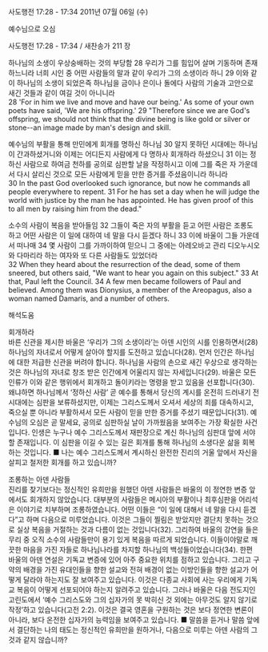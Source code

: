 사도행전 17:28 - 17:34 
2011년 07월 06일 (수)

예수님으로 오심



사도행전 17:28 - 17:34 / 새찬송가 211 장


하나님의 소생이 우상숭배하는 것의 부당함
28 우리가 그를 힘입어 살며 기동하며 존재하느니라 너희 시인 중 어떤 사람들의 말과 같이 우리가 그의 소생이라 하니 29 이와 같이 하나님의 소생이 되었은즉 하나님을 금이나 은이나 돌에다 사람의 기술과 고안으로 새긴 것들과 같이 여길 것이 아니니라   
28 'For in him we live and move and have our being.' As some of your own poets have said, 'We are his offspring.' 29 "Therefore since we are God's offspring, we should not think that the divine being is like gold or silver or stone--an image made by man's design and skill. 

예수님의 부활을 통해 만민에게 회개를 명하신 하나님
30 알지 못하던 시대에는 하나님이 간과하셨거니와 이제는 어디든지 사람에게 다 명하사 회개하라 하셨으니 31 이는 정하신 사람으로 하여금 천하를 공의로 심판할 날을 작정하시고 이에 그를 죽은 자 가운데서 다시 살리신 것으로 모든 사람에게 믿을 만한 증거를 주셨음이니라 하니라   
30 In the past God overlooked such ignorance, but now he commands all people everywhere to repent. 31 For he has set a day when he will judge the world with justice by the man he has appointed. He has given proof of this to all men by raising him from the dead." 

소수의 사람이 복음을 받아들임 
32 그들이 죽은 자의 부활을 듣고 어떤 사람은 조롱도 하고 어떤 사람은 이 일에 대하여 네 말을 다시 듣겠다 하니 33 이에 바울이 그들 가운데서 떠나매 34 몇 사람이 그를 가까이하여 믿으니 그 중에는 아레오바고 관리 디오누시오와 다마리라 하는 여자와 또 다른 사람들도 있었더라  
32 When they heard about the resurrection of the dead, some of them sneered, but others said, "We want to hear you again on this subject." 33 At that, Paul left the Council. 34 A few men became followers of Paul and believed. Among them was Dionysius, a member of the Areopagus, also a woman named Damaris, and a number of others.

해석도움





회개하라  
바른 신관을 제시한 바울은 ‘우리가 그의 소생이라’는 아덴 시인의 시를 인용하면서(28) 하나님의 자녀로서 어떻게 살아야 할지를 도전하고 있습니다(28). 먼저 인간은 하나님에 대한 저급한 신관을 버려야 합니다. 하나님을 사람의 손으로 새긴 우상으로 생각하는 것은 하나님의 자녀로 창조 받은 인간에게 어울리지 않는 자세입니다(29). 바울은 모든 인류가 이와 같은 행위에서 회개하고 돌이키라는 명령을 받고 있음을 선포합니다(30). 왜냐하면 하나님께서 ‘정하신 사람’ 곧 예수를 통해서 당신의 계시를 온전히 드러내기 전 시대에는 심판을 보류하셨지만, 이제는 그리스도께서 오셔서 세상의 죄를 대속하시고, 죽으실 뿐 아니라 부활하셔서 모든 사람이 믿을 만한 증거를 주셨기 때문입니다(31). 예수님의 오심은 곧 말세요, 공의로 심판하실 날이 가까웠음을 보여주는 가장 확실한 사건입니다. 인생은 누구나 예수 그리스도께서 재판장으로 계신 하나님의 심판대 앞에 서야 할 존재입니다. 이 심판을 이길 수 있는 길은 회개를 통해 하나님의 소생다운 삶을 회복하는 것입니다. 
■ 나는 예수 그리스도께서 계시하신 완전한 진리의 거울 앞에서 자신을 살피고 철저한 회개를 하고 있습니까? 

조롱하는 아덴 사람들  
진리를 찾기보다는 정신적인 유희만을 원했던 아덴 사람들은 바울의 이 정연한 변증 앞에서도 회개하지 않았습니다. 대부분의 사람들은 메시아의 부활이나 최후심판을 어리석은 이야기로 치부하며 조롱하였습니다. 어떤 이들은 “이 일에 대해서 네 말을 다시 듣겠다”고 하며 다음으로 미루었습니다. 이것은 그들이 찔림은 받았지만 결단치 못하는 것으로 실상 복음을 거절하는 것과 다름이 없는 것입니다(32). 그리하여 바울의 강연을 들은 무리 중 오직 소수의 사람들만이 용기 있게 복음을 따르게 되었습니다. 이들이야말로 깨끗한 마음을 가진 자들로 하나님나라를 차지할 하나님의 백성들이었습니다(34). 한편 바울의 아덴 연설은 기독교 변증에 있어 아주 중요한 위치를 점하고 있습니다. 그리고 구약의 배경을 가진 유대인들을 향한 설교와 전혀 배경이 없는 이방인들을 향한 설교가 어떻게 달라야 하는지도 잘 보여주고 있습니다. 이것은 다종교 사회에 사는 우리에게 기독교 복음이 어떻게 선포되어야 하는지 알려주고 있습니다. 그러나 바울은 다음 전도지인 고린도에서 ‘예수 그리스도와 그의 십자가의 못 박히신 것 외에는 아무것도 알지 않기로 작정’하고 있습니다(고전 2:2). 이것은 결국 영혼을 구원하는 것은 보다 정연한 변론이 아니라, 보다 온전한 십자가의 능력임을 보여주고 있습니다. 
■ 말씀을 듣거나 말씀 앞에서 결단하는 나의 태도는 정신적인 유희만을 원하거나, 다음으로 미루는 아덴 사람의 그것과 같지 않습니까?
